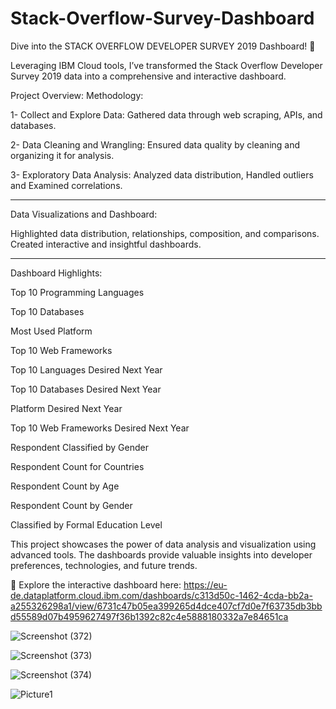 # Stack-Overflow-Survey-Dashboard

Dive into the STACK OVERFLOW DEVELOPER SURVEY 2019 Dashboard! 🚀

Leveraging IBM Cloud tools, I’ve transformed the Stack Overflow Developer Survey 2019 data into a comprehensive and interactive dashboard.

Project Overview:
Methodology:

1- Collect and Explore Data: Gathered data through web scraping, APIs, and databases.

2- Data Cleaning and Wrangling: Ensured data quality by cleaning and organizing it for analysis.

3- Exploratory Data Analysis: Analyzed data distribution, Handled outliers and Examined correlations.

----------------------------------------------------------------------------------------------------

Data Visualizations and Dashboard:

Highlighted data distribution, relationships, composition, and comparisons.
Created interactive and insightful dashboards.

----------------------------------------------------------------------------------------------------

Dashboard Highlights:

Top 10 Programming Languages

Top 10 Databases

Most Used Platform

Top 10 Web Frameworks

Top 10 Languages Desired Next Year

Top 10 Databases Desired Next Year

Platform Desired Next Year

Top 10 Web Frameworks Desired Next Year

Respondent Classified by Gender

Respondent Count for Countries

Respondent Count by Age

Respondent Count by Gender

Classified by Formal Education Level


This project showcases the power of data analysis and visualization using advanced tools. The dashboards provide valuable insights into developer preferences, technologies, and future trends.

🔗 Explore the interactive dashboard here: https://eu-de.dataplatform.cloud.ibm.com/dashboards/c313d50c-1462-4cda-bb2a-a255326298a1/view/6731c47b05ea399265d4dce407cf7d0e7f63735db3bbd55589d07b4959627497f36b1392c82c4e5888180332a7e84651ca



![Screenshot (372)](https://github.com/mohammed-afif/Stack-Overflow-Survey-Dashboard/assets/79763625/bec6ab04-da35-466b-9a69-e6808f657cfb)

![Screenshot (373)](https://github.com/mohammed-afif/Stack-Overflow-Survey-Dashboard/assets/79763625/73329b9a-813d-46ef-b349-10fcd1772431)

![Screenshot (374)](https://github.com/mohammed-afif/Stack-Overflow-Survey-Dashboard/assets/79763625/a6f875c5-4ee9-4ccf-a46a-4138970fc3ad)

![Picture1](https://github.com/mohammed-afif/Stack-Overflow-Survey-Dashboard/assets/79763625/677e5130-50bf-4c32-bd3e-495f15409967)

